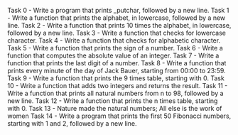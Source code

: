 Task 0 - Write a program that prints _putchar, followed by a new line.
Task 1 - Write a function that prints the alphabet, in lowercase, followed by a new line.
Task 2 - Write a function that prints 10 times the alphabet, in lowercase, followed by a new line.
Task 3 - Write a function that checks for lowercase character.
Task 4 - Write a function that checks for alphabetic character.
Task 5 - Write a function that prints the sign of a number.
Task 6 - Write a function that computes the absolute value of an integer.
Task 7 - Write a function that prints the last digit of a number.
Task 8 - Write a function that prints every minute of the day of Jack Bauer, starting from 00:00 to 23:59.
Task 9 - Write a function that prints the 9 times table, starting with 0.
Task 10 - Write a function that adds two integers and returns the result.
Task 11 - Write a function that prints all natural numbers from n to 98, followed by a new line.
Task 12 - Write a function that prints the n times table, starting with 0.
Task 13 - Nature made the natural numbers; All else is the work of women
Task 14 - Write a program that prints the first 50 Fibonacci numbers, starting with 1 and 2, followed by a new line.
